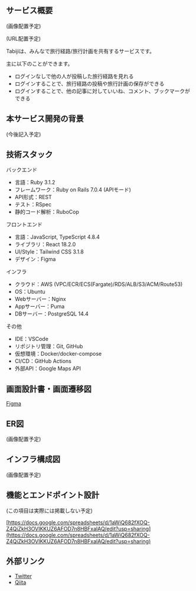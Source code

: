 ## サービス概要

(画像配置予定)

(URL配置予定)

Tabijiは、みんなで旅行経路/旅行計画を共有するサービスです。

主に以下のことができます。

- ログインなしで他の人が投稿した旅行経路を見れる
- ログインすることで、旅行経路の投稿や旅行計画の保存ができる
- ログインすることで、他の記事に対していいね、コメント、ブックマークができる

## 本サービス開発の背景

(今後記入予定)

## 技術スタック

バックエンド
- 言語：Ruby 3.1.2
- フレームワーク：Ruby on Rails 7.0.4 (APIモード)
- API形式：REST
- テスト：RSpec
- 静的コード解析：RuboCop

フロントエンド
- 言語：JavaScript, TypeScript 4.8.4
- ライブラリ：React 18.2.0
- UI/Style：Tailwind CSS 3.1.8
- デザイン：Figma

インフラ
- クラウド：AWS (VPC/ECR/ECS(Fargate)/RDS/ALB/S3/ACM/Route53)
- OS：Ubuntu
- Webサーバー：Nginx
- Appサーバー：Puma
- DBサーバー：PostgreSQL 14.4

その他
- IDE：VSCode
- リポジトリ管理：Git, GitHub
- 仮想環境：Docker/docker-compose
- CI/CD：GitHub Actions
- 外部API：Google Maps API

## 画面設計書・画面遷移図

[Figma](https://www.figma.com/file/rpPMWo4xVBVKJ9lhMCI0g2/Tabiji)

## ER図

(画像配置予定)

## インフラ構成図

(画像配置予定)

## 機能とエンドポイント設計

(この項目は実際には掲載しない予定)

[https://docs.google.com/spreadsheets/d/1aWiQ682fXOQ-Z4QiZkH3OVIKKUZ6AFOD7n8HBFxalAQ/edit?usp=sharing](https://docs.google.com/spreadsheets/d/1aWiQ682fXOQ-Z4QiZkH3OVIKKUZ6AFOD7n8HBFxalAQ/edit?usp=sharing)

## 外部リンク

- [Twitter](https://twitter.com/Utsubo256)
- [Qiita](https://qiita.com/Utsubo)
